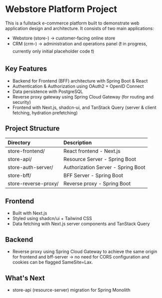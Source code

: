 # Webstore Platform Project

This is a fullstack e-commerce platform built to demonstrate web application design and architecture.
It consists of two main applications:

- Webstore (store-) → customer-facing online store
- CRM (crm-) → administration and operations panel (❗️ in progress, currently only initial placeholder code ❗️)

## Key Features

- Backend for Frontend (BFF) architecture with Spring Boot & React
- Authentication & Authorization using OAuth2 + OpenID Connect
- Data persistence with PostgreSQL
- Reverse proxy gateway using Spring Cloud Gateway (for routing and security)
- Frontend with Next.js, shadcn-ui, and TanStack Query (server & client fetching, hydration prefetching)


## Project Structure


| Directory            | Description                              |
|:---------------------|:-----------------------------------------|
| store-frontend/      | React frontend - Next.js                 |
| store-api/           | Resource Server - Spring Boot            |
| store-auth-server/   | Authorization Server - Spring Boot       |
| store-bff/           | BFF Server - Spring Boot                 |
| store-reverse-proxy/ | Reverse proxy - Spring Boot              |     





## Frontend

- Built with Next.js
- Styled using shadcn/ui + Tailwind CSS
- Data fetching with Next.js server components and TanStack Query


## Backend 

- Reverse proxy using Spring Cloud Gateway to achieve the same origin for frontend and bff-server → no need for CORS configuration and cookies can be flagged SameSite=Lax.


## What's Next

- store-api (resource-server) migration for Spring Monolith

